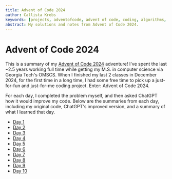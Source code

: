 ```yaml
---
title: Advent of Code 2024
author: Callista Krebs
keywords: [projects, adventofcode, advent of code, coding, algorithms, challenges]
abstract: My solutions and notes from Advent of Code 2024.
---
```

# Advent of Code 2024
This is a summary of my [Advent of Code 2024](https://adventofcode.com) adventure! I've spent the last ~2.5 years working full time while getting my M.S. in computer science via Georgia Tech's OMSCS. When I finished my last 2 classes in December 2024, for the first time in a long time, I had some free time to pick up a just-for-fun and just-for-me coding project. Enter: Advent of Code 2024.

For each day, I completed the problem myself, and then asked ChatGPT how it would improve my code. Below are the summaries from each day, including my original code, ChatGPT's improved version, and a summary of what I learned that day.

* [Day 1](day1.html)
* [Day 2](day2.html)
* [Day 3](day3.html)
* [Day 4](day4.html)
* [Day 5](day5.html)
* [Day 6](day6.html)
* [Day 7](day7.html)
* [Day 8](day8.html)
* [Day 9](day9.html)
* [Day 10](day10.html)